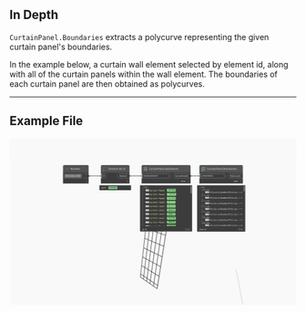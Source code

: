 ## In Depth
`CurtainPanel.Boundaries` extracts a polycurve representing the given curtain panel's boundaries.

In the example below, a curtain wall element selected by element id, along with all of the curtain panels within the wall element. The boundaries of each curtain panel are then obtained as polycurves.
___
## Example File

![CurtainPanel.Boundaries](./Revit.Elements.CurtainPanel.Boundaries_img.jpg)